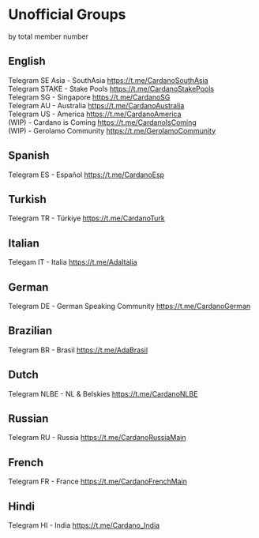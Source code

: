 # Unofficial Groups
by total member number

## English
Telegram SE Asia - SouthAsia https://t.me/CardanoSouthAsia <br>
Telegram STAKE - Stake Pools https://t.me/CardanoStakePools <br>
Telegram SG - Singapore https://t.me/CardanoSG <br>
Telegram AU - Australia https://t.me/CardanoAustralia <br>
Telegram US - America https://t.me/CardanoAmerica <br>
(WIP) - Cardano is Coming https://t.me/CardanoIsComing <br>
(WIP) - Gerolamo Community https://t.me/GerolamoCommunity <br>

## Spanish
Telegram ES - Español https://t.me/CardanoEsp <br>

## Turkish
Telegram TR - Türkiye https://t.me/CardanoTurk <br>

## Italian
Telegam IT - Italia https://t.me/AdaItalia <br>

## German
Telegram DE - German Speaking Community https://t.me/CardanoGerman <br>

## Brazilian
Telegram BR - Brasil https://t.me/AdaBrasil <br>

## Dutch
Telegram NLBE - NL & Belskies https://t.me/CardanoNLBE <br>

## Russian
Telegram RU - Russia https://t.me/CardanoRussiaMain <br>

## French
Telegram FR - France https://t.me/CardanoFrenchMain <br>

## Hindi
Telegram HI - India https://t.me/Cardano_India <br>
